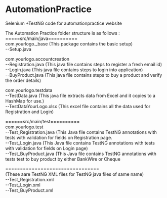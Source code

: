 # AutomationPractice
Selenium +TestNG code for automationpractice website

The Automation Practice folder structure is as follows :<br>
=====src/main/java==========<br>
com.yourlogo._base   (This package contains the basic setup)<br>
--Setup.java<br>
  
com.yourlogo.accountcreation<br>
--Registration.java      (This java file contains steps to register a fresh email id)<br>
--Login.java              (This java file contains steps to login into application)<br>
--BuyProduct.java         (This java file contains steps to buy a product and verify the order details)<br>

com.yourlogo.testdata<br>
--TestData.java          (This java file extracts data from Excel and it copies to a HashMap for use.)<br>
--TestDataYourLogo.xlsx  (This excel file contains all the data used for Registration and Login)<br>
    
======src/main/test==========<br>
com.yourlogo.test<br>
--Test_Registration.java   (This Java file contains TestNG annotations with tests with validation for fields on Registration page.<br>
--Test_Login.java         (This Java file contains TestNG annotations with tests with validation for fields on Login page)<br>
--Test_BuyProduct.java    (This Java file contains TestNG annotations with tests test to buy product by either BankWire or Cheque<br>

================================<br>
(These aare TestNG XML files for TestNG java files of same name)<br>
--Test_Registration.xml <br>
--Test_Login.xml<br>
--Test_BuyProduct.xml<br>

